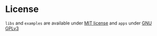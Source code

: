 <!--
SPDX-FileCopyrightText: 2022 Florian Blasius <co_sl@tutanota.com>
SPDX-License-Identifier: MIT
-->

# License

`libs` and `examples` are available under [MIT license](LICENSE-MIT) and `apps` under [GNU GPLv3](LICENSE-GPL3)
